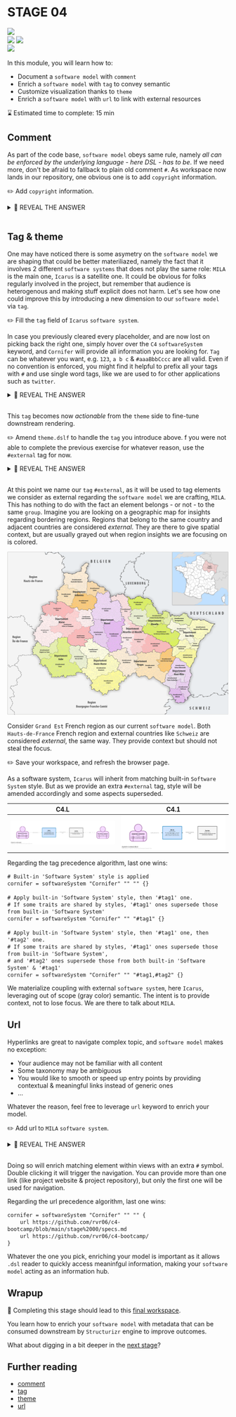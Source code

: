 # STAGE 04

![](https://img.shields.io/badge/c4-comment-cacaca)  
![](https://img.shields.io/badge/model-tags-e4551d) 
![](https://img.shields.io/badge/model-url-cacaca)  
![](https://img.shields.io/badge/views-theme-c49060)  

In this module, you will learn how to:
- Document a `software model` with `comment`
- Enrich a `software model` with `tag` to convey semantic
- Customize visualization thanks to `theme`
- Enrich a `software model` with `url` to link with external resources

⌛ Estimated time to complete: 15 min

## Comment

As part of the code base, `software model` obeys same rule, namely _all can be enforced by the underlying language - here DSL - has to be_. If we need more, don't be afraid to fallback to plain old comment `#`. As workspace now lands in our repository, one obvious one is to add `copyright` information.

✏️ Add `copyright` information.

<details><summary>📙 REVEAL THE ANSWER</summary>

```diff
+# © 2022 DAEDALUS, Inc. Unauthorized use, distribution, or duplication is prohibited.
workspace "MILA" "Multiple Images Lightweight Acquisition" {
}
```
</details><br>

## Tag & theme

One may have noticed there is some asymetry on the `software model` we are shaping that could be better materiliazed, namely the fact that it involves 2 different `software systems` that does not play the same role: `MILA` is the main one, `Icarus` is a satellite one. It could be obvious for folks regularly involved in the project, but remember that audience is heterogenous and making stuff explicit does not harm. Let's see how one could improve this by introducing a new dimension to our `software model` via `tag`.

✏️ Fill the `tag` field of `Icarus` `software system`.

In case you previously cleared every placeholder, and are now lost on picking back the right one, simply hover over the `C4` `softwareSystem` keyword, and `Cornifer` will provide all information you are looking for. `Tag` can be whatever you want, e.g. `123`, `a b c` & `#aaaBbbCccc` are all valid. Even if no convention is enforced, you might find it helpful to prefix all your tags with `#` and use single word tags, like we are used to for other applications such as `twitter`.

<details><summary>📙 REVEAL THE ANSWER</summary>

```diff
model {
	mila = softwareSystem "MILA" "Provides [...]" "" {
	}
-	icarus = softwareSystem "Icarus" "Provides [...]" "" {
+	icarus = softwareSystem "Icarus" "Provides [...]" "#external" {
	}
}
}
```
</details><br>

This `tag` becomes now _actionable_ from the `theme` side to fine-tune downstream rendering.

✏️ Amend `theme.dslf` to handle the `tag` you introduce above.  f you were not able to complete the previous exercise for whatever reason, use the `#external` tag for now.

<details><summary>📙 REVEAL THE ANSWER</summary>

```diff
views {
	styles {
		element "Software System" {
			background #CFE4FF
			stroke #0C7CBA
			strokeWidth 8
		}
+		element "#external" {
+			background #F5F5F5
+			stroke #666666
+			strokeWidth 8
+		}
    }
}
```
</details><br>

At this point we name our `tag` `#external`, as it will be used to tag elements we consider as external regarding the `software model` we are crafting, `MILA`. This has nothing to do with the fact an element belongs - or not - to the same `group`. Imagine you are looking on a geographic map for insights regarding bordering regions. Regions that belong to the same country and adjacent countries are considered _external_. They are there to give spatial context, but are usually grayed out when region insights we are focusing on is colored. 

![](map.png)

Consider `Grand Est` French region as our current `software model`. Both `Hauts-de-France` French region and external countries like `Schweiz` are considered _external_, the same way. They provide context but should not steal the focus.

✏️ Save your workspace, and refresh the browser page.  

As a software system, `Icarus` will inherit from matching built-in `Software System` style. But as we provide an extra `#external` tag, style will be amended accordingly and some aspects superseded.   

| &nbsp;&nbsp;&nbsp;&nbsp;&nbsp;&nbsp;&nbsp;&nbsp;&nbsp;&nbsp;&nbsp;&nbsp;&nbsp;&nbsp;&nbsp;&nbsp;&nbsp;&nbsp;&nbsp;&nbsp;&nbsp;&nbsp;&nbsp;&nbsp; C4.L &nbsp;&nbsp;&nbsp;&nbsp;&nbsp;&nbsp;&nbsp;&nbsp;&nbsp;&nbsp;&nbsp;&nbsp;&nbsp;&nbsp;&nbsp;&nbsp;&nbsp;&nbsp;&nbsp;&nbsp;&nbsp;&nbsp;&nbsp;&nbsp; | &nbsp;&nbsp;&nbsp;&nbsp;&nbsp;&nbsp;&nbsp;&nbsp;&nbsp;&nbsp;&nbsp;&nbsp;&nbsp;&nbsp;&nbsp;&nbsp;&nbsp;&nbsp;&nbsp;&nbsp;&nbsp;&nbsp;&nbsp;&nbsp; C4.1 &nbsp;&nbsp;&nbsp;&nbsp;&nbsp;&nbsp;&nbsp;&nbsp;&nbsp;&nbsp;&nbsp;&nbsp;&nbsp;&nbsp;&nbsp;&nbsp;&nbsp;&nbsp;&nbsp;&nbsp;&nbsp;&nbsp;&nbsp;&nbsp;|
|-|-|
| ![](./structurizr-1-SystemLandscape.svg) | ![](./structurizr-1-SystemContext.svg) |

Regarding the tag precedence algorithm, last one wins:

```c4u
# Built-in 'Software System' style is applied
cornifer = softwareSystem "Cornifer" "" "" {}

# Apply built-in 'Software System' style, then '#tag1' one.
# If some traits are shared by styles, '#tag1' ones supersede those from built-in 'Software System'
cornifer = softwareSystem "Cornifer" "" "#tag1" {}

# Apply built-in 'Software System' style, then '#tag1' one, then '#tag2' one.
# If some traits are shared by styles, '#tag1' ones supersede those from built-in 'Software System', 
# and '#tag2' ones supersede those from both built-in 'Software System' & '#tag1'
cornifer = softwareSystem "Cornifer" "" "#tag1,#tag2" {}
```

We materialize coupling with external `software system`, here `Icarus`, leveraging out of scope (gray color) semantic. The intent is to provide context, not to lose focus. We are there to talk about `MILA`.

## Url

Hyperlinks are great to navigate complex topic, and `software model` makes no exception:
- Your audience may not be familiar with all content
- Some taxonomy may be ambiguous
- You would like to smooth or speed up entry points by providing contextual & meaningful links instead of generic ones
- ...

Whatever the reason, feel free to leverage `url` keyword to enrich your model.

✏️ Add url to `MILA` `software system`.

<details><summary>📙 REVEAL THE ANSWER</summary>

```diff
model {
	matt = person "Material scientist" "Leverages [...]" ""
	simon = person "Simulation engineer" "Crafts [...]" ""
	
	mila = softwareSystem "MILA" "Provides [...]" "" {
		url https://github.com/rvr06/c4-bootcamp/blob/main/stage%2000/specs.md
	}
	icarus = softwareSystem "Icarus" "Provides [...]" "#external" {
	}
}
```
</details><br>

Doing so will enrich matching element within views with an extra `#` symbol. Double clicking it will trigger the navigation. You can provide more than one link (like project website & project repository), but only the first one will be used for navigation. 

Regarding the url precedence algorithm, last one wins:
```c4u
cornifer = softwareSystem "Cornifer" "" "" {
	url https://github.com/rvr06/c4-bootcamp/blob/main/stage%2000/specs.md
	url https://github.com/rvr06/c4-bootcamp/
}
```
Whatever the one you pick, enriching your model is important as it allows `.dsl` reader to quickly access meaninfgul information, making your `software model` acting as an information hub.

## Wrapup

📘 Completing this stage should lead to this [final workspace](./workspace.dsl).  

You learn how to enrich your `software model` with metadata that can be consumed downstream by `Structurizr` engine to improve outcomes.  

What about digging in a bit deeper in the [next stage](../stage%2005/README.md)?

## Further reading

- [comment](https://github.com/structurizr/dsl/blob/master/docs/language-reference.md#comments) 
- [tag](https://github.com/structurizr/dsl/blob/master/docs/language-reference.md#tags)
- [theme](https://github.com/structurizr/dsl/blob/master/docs/language-reference.md#theme)
- [url](https://github.com/structurizr/dsl/blob/master/docs/language-reference.md#url)
